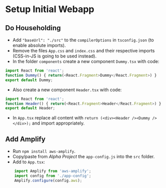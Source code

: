 # Setup Initial Webapp

## Do Householding

- Add `"baseUrl": "./src"` to the `compilerOptions` in `tsconfig.json` (to enable absolute imports).
- Remove the files `App.css` and `index.css` and their respective imports (CSS-in-JS is going to be used instead).
- In the folder `components` create a new component `Dummy.tsx` with code:
```javascript
import React from 'react';
function Dummy() { return(<React.Fragment>Dummy</React.Fragment>) }
export default Dummy;
```
- Also create a new component `Header.tsx` with code:
```javascript
import React from 'react';
function Header() { return(<React.Fragment>Header</React.Fragment>) }
export default Header;
```
- In `App.tsx` replace all content with `return (<div><Header /><Dummy /></div>);` and import appropriately.

## Add Amplify
- Run `npm install aws-amplify`.
- Copy/paste from *Alpha Project* the `app-config.js` into the `src` folder.
- Add to `App.tsx`:
```javascript
    import Amplify from 'aws-amplify';
    import config from './app-config';
    Amplify.configure(config.aws);
```
